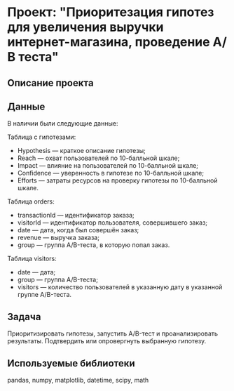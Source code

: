 # **Проект: "Приоритезация гипотез для увеличения выручки интернет-магазина, проведение А/В теста"**  

## **Описание проекта**  

## **Данные**  

В наличии были следующие данные:  

Таблица с гипотезами:  

- Hypothesis — краткое описание гипотезы;  
- Reach — охват пользователей по 10-балльной шкале;  
- Impact — влияние на пользователей по 10-балльной шкале;  
- Confidence — уверенность в гипотезе по 10-балльной шкале;  
- Efforts — затраты ресурсов на проверку гипотезы по 10-балльной шкале.  

Таблица orders:  

- transactionId — идентификатор заказа;  
- visitorId — идентификатор пользователя, совершившего заказ;  
- date — дата, когда был совершён заказ;  
- revenue — выручка заказа;  
- group — группа A/B-теста, в которую попал заказ.  

Таблица visitors:  

- date — дата;  
- group — группа A/B-теста;  
- visitors — количество пользователей в указанную дату в указанной группе A/B-теста.  

## Задача  

Приоритизировать гипотезы, запустить A/B-тест и проанализировать результаты. Подтвердить или опровергнуть выбранную гипотезу.  

## **Используемые библиотеки**  

pandas, numpy, matplotlib, datetime, scipy, math
